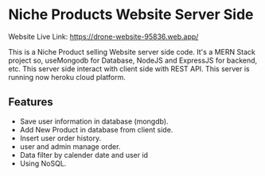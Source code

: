 # Niche Products Website Server Side

Website Live Link: https://drone-website-95836.web.app/

This is a  Niche Product selling Website server side code. It's a MERN Stack project so, useMongodb for Database, NodeJS and ExpressJS for backend, etc. This server side interact with client side with REST API. This server is running now heroku cloud platform.

## Features
- Save user information in database (mongdb).
- Add New Product in database from client side.
- Insert user order history.
- user and admin manage order.
- Data filter by calender date and user id
- Using NoSQL.


